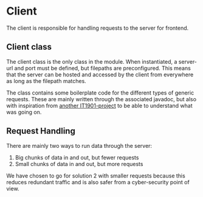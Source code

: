 # Client 

The client is responsible for handling requests to the server for frontend. 


## Client class 

The client class is the only class in the module. 
When instantiated, a server-url and port must be defined, but filepaths are preconfigured. 
This means that the server can be hosted and accessed by the client from everywhere as long as the filepath matches. 

The class contains some boilerplate code for the different types of generic requests. These are mainly written through the associated javadoc, but also with inspiration from [another IT1901-project](https://github.com/arrangabriel/IT1901-project-gr23/blob/master/get-fit/client/src/main/java/client/LogClient.java) to be able to understand what was going on. 

## Request Handling 

There are mainly two ways to run data through the server: 
1. Big chunks of data in and out, but fewer requests 
2. Small chunks of data in and out, but more requests 

We have chosen to go for solution 2 with smaller requests because this reduces redundant traffic and is also safer from a cyber-security point of view.
